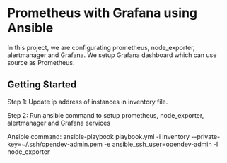# Prometheus with Grafana using Ansible

In this project, we are configurating prometheus, node_exporter, alertmanager and Grafana. We setup Grafana dashboard which can use source as Prometheus.

## Getting Started

Step 1: Update ip address of instances in inventory file.

Step 2: Run ansible command to setup prometheus, node_exporter, alertmanager and Grafana services

Ansible command: ansible-playbook playbook.yml -i inventory --private-key=~/.ssh/opendev-admin.pem -e ansible_ssh_user=opendev-admin  -l node_exporter
